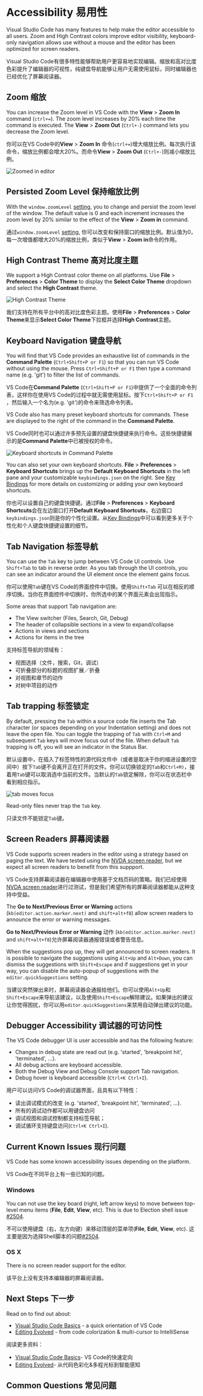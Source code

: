 # Accessibility 易用性

Visual Studio Code has many features to help make the editor accessible to all users. Zoom and High Contrast colors improve editor visibility, keyboard-only navigation allows use without a mouse and the editor has been optimized for screen readers.

Visual Studio Code有很多特性能够帮助用户更容易地实现编辑。缩放和高对比度色彩提升了编辑器的可视性，纯键盘导航能够让用户无需使用鼠标，同时编辑器也已经优化了屏幕阅读器。

## Zoom 缩放

You can increase the Zoom level in VS Code with the **View** > **Zoom In** command (`ctrl+=`).  The zoom level increases by 20% each time the command is executed. The **View** > **Zoom Out** (`Ctrl+-`) command lets you decrease the Zoom level.

你可以在VS Code中的**View** > **Zoom In** 命令(`ctrl+=`)增大缩放比例。每次执行该命令，缩放比例都会增大20%。而命令**View** > **Zoom Out** (`Ctrl+-`)则减小缩放比例。

![Zoomed in editor](images/accessibility/zoomed-in.png)

## Persisted Zoom Level 保持缩放比例

With the  `window.zoomLevel` [setting](/md/定制化/用户和工作空间.md), you to change and persist the zoom level of the window. The default value is 0 and each increment increases the zoom level by 20% similar to the effect of the **View** > **Zoom in** command.

通过`window.zoomLevel` [setting](/md/定制化/用户和工作空间.md), 你可以改变和保持窗口的缩放比例。默认值为0，每一次增值都增大20%的缩放比例，类似于**View** > **Zoom in**命令的作用。

## High Contrast Theme 高对比度主题

We support a High Contrast color theme on all platforms.  Use **File** > **Preferences** > **Color Theme** to display the **Select Color Theme** dropdown and select the **High Contrast** theme.

![High Contrast Theme](images/accessibility/high-contrast.png)

我们支持在所有平台中的高对比度色彩主题。使用**File** > **Preferences** > **Color Theme**来显示**Select Color Theme**下拉框并选择**High Contrast**主题。

## Keyboard Navigation 键盘导航

You will find that VS Code provides an exhaustive list of commands in the **Command Palette** (`Ctrl+Shift+P or F1`) so that you can run VS Code without using the mouse.  Press `Ctrl+Shift+P or F1` then type a command name (e.g. 'git') to filter the list of commands.

VS Code在**Command Palette** (`Ctrl+Shift+P or F1`)中提供了一个全面的命令列表，这样你在使用VS Code的过程中就无需使用鼠标。按下`Ctrl+Shift+P or F1` ，然后输入一个名为(e.g. 'git')的命令来筛选命令列表。

VS Code also has many preset keyboard shortcuts for commands. These are displayed to the right of the command in the **Command Palette**.

VS Code同时也可以通过许多预先设置的键盘快捷键来执行命令。这些快捷键展示的是**Command Palette**中已被授权的命令。

![Keyboard shortcuts in Command Palette](images/accessibility/keyboard-shortcuts.png)

You can also set your own keyboard shortcuts. **File** > **Preferences** > **Keyboard Shortcuts** brings up the **Default Keyboard Shortcuts** in the left pane and your customizable `keybindings.json` on the right.  See [Key Bindings](/md/定制化/快捷键绑定.md) for more details on customizing or adding your own keyboard shortcuts.

你也可以设置自己的键盘快捷键。通过**File** > **Preferences** > **Keyboard Shortcuts**会在左边窗口打开**Default Keyboard Shortcuts**，右边窗口`keybindings.json`则是你的个性化设置。从[Key Bindings](/md/定制化/快捷键绑定.md)中可以看到更多关于个性化和个人键盘快捷键设置的细节。

## Tab Navigation 标签导航

You can use the `Tab` key to jump between VS Code UI controls. Use `Shift+Tab` to tab in reverse order.  As you tab through the UI controls, you can see an indicator around the UI element once the element gains focus.

你可以使用`Tab`键在VS Code的界面控件中切换。使用`Shift+Tab` 可以在相反的顺序切换。当你在界面控件中切换时，你所选中的某个界面元素会出现指示。

Some areas that support Tab navigation are:

* The View switcher (Files, Search, Git, Debug)
* The header of collapsible sections in a view to expand/collapse
* Actions in views and sections
* Actions for items in the tree

支持标签导航的领域有：

* 视图选择（文件，搜索，Git，调试）
* 可折叠部分的标题的视图扩展／折叠
* 对视图和章节的动作
* 对树中项目的动作

## Tab trapping 标签锁定

By default, pressing the `Tab` within a source code file inserts the Tab character (or spaces depending on your Indentation setting) and does not leave the open file. You can toggle the trapping of `Tab` with `Ctrl+M` and subsequent `Tab` keys will move focus out of the file.  When default `Tab` trapping is off, you will see an indicator in the Status Bar.

默认设置中，在插入了标签特性的源代码文件中（或者是取决于你的缩进设置的空间中）按下`Tab`键不会离开正在打开的文件。你可以切换锁定的`Tab`和`Ctrl+M)`，接着用`Tab`键可以取消选中当前的文件。当默认的`Tab`锁定解除，你可以在状态栏中看到相应指示。

![tab moves focus](images/accessibility/tab-moves-focus.png)

Read-only files never trap the `Tab` key.

只读文件不能锁定`Tab`键。

## Screen Readers 屏幕阅读器

VS Code supports screen readers in the editor using a strategy based on paging the text. We have tested using the [NVDA screen reader](http://www.nvaccess.org), but we expect all screen readers to benefit from this suppport.

VS Code支持屏幕阅读器在编辑器中使用基于文档页码的策略。我们已经使用[NVDA screen reader](http://www.nvaccess.org)进行过测试，但是我们希望所有的屏幕阅读器都能从这种支持中受益。

The **Go to Next/Previous Error or Warning** actions (`kb(editor.action.marker.next)` and `shift+alt+f8`) allow screen readers to announce the error or warning messages.

**Go to Next/Previous Error or Warning** 动作
(`kb(editor.action.marker.next)` and `shift+alt+f8`)允许屏幕阅读器通报错误或者警告信息。

When the suggestions pop up, they will get announced to screen readers. It is possible to navigate the suggestions using `Alt+Up` and `Alt+Down`, you can dismiss the suggestions with `Shift+Escape` and if suggestions get in your way, you can disable the auto-popup of suggestions with the `editor.quickSuggestions` setting.

当建议突然弹出来时，屏幕阅读器会通报给他们。你可以使用`Alt+Up`和`Shift+Escape`来导航该建议，以及使用`Shift+Escape`解除建议。如果弹出的建议让你觉得困扰，你可以用`editor.quickSuggestions`来禁用自动弹出建议的功能。

## Debugger Accessibility 调试器的可访问性

The VS Code debugger UI is user accessible and has the following feature:

* Changes in debug state are read out (e.g. 'started', 'breakpoint hit', 'terminated', ...).
* All debug actions are keyboard accessible.
* Both the Debug View and Debug Console support Tab navigation.
* Debug hover is keyboard accessible (`Ctrl+K Ctrl+I`).

用户可以访问VS Code的调试器界面，且具有以下特性：

* 读出调试模式的改变 (e.g. 'started', 'breakpoint hit', 'terminated', ...).
* 所有的调试动作都可以用键盘访问 
* 调试视图和调试控制都支持标签导航；
* 调试循环支持键盘访问(`Ctrl+K Ctrl+I`).

## Current Known Issues 现行问题

VS Code has some known accessibility issues depending on the platform.

VS Code在不同平台上有一些已知的问题。

### Windows

You can not use the key board (right, left arrow keys) to move between top-level menu items (**File**, **Edit**, **View**, etc).  This is due to Election shell issue [#2504](https://github.com/atom/electron/issues/2504).

不可以使用键盘（右，左方向键）来移动顶层的菜单项(**File**, **Edit**, **View**, etc). 这主要是因为选择Shell脚本的问题[#2504](https://github.com/atom/electron/issues/2504).

### OS X

There is no screen reader support for the editor.

该平台上没有支持本编辑器的屏幕阅读器。

## Next Steps 下一步

Read on to find out about:

* [Visual Studio Code Basics](/md/编辑器/基础.md) - a quick orientation of VS Code
* [Editing Evolved](/md/编辑器/与时俱进的编辑体验.md) - from code colorization & multi-cursor to IntelliSense

阅读更多资料：

* [Visual Studio Code Basics](/md/编辑器/基础.md)- VS Code的快速定向
* [Editing Evolved](/md/编辑器/与时俱进的编辑体验.md)- 从代码色彩化&多程光标到智能感知

## Common Questions 常见问题